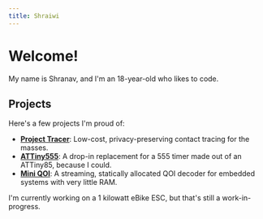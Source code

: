 ```yaml
---
title: Shraiwi
---
```


# Welcome!

My name is Shranav, and I'm an 18-year-old who likes to code.

## Projects
Here's a few projects I'm proud of:

- [**Project Tracer**](project-tracer.html): Low-cost, privacy-preserving contact tracing for the masses.
- [**ATTiny555**](https://hackaday.io/project/183013-attiny555): A drop-in replacement for a 555 timer made out of an ATTiny85, because I could.
- [**Mini QOI**](https://github.com/shraiwi/mini-qoi): A streaming, statically allocated QOI decoder for embedded systems with very little RAM.

I'm currently working on a 1 kilowatt eBike ESC, but that's still a work-in-progress.